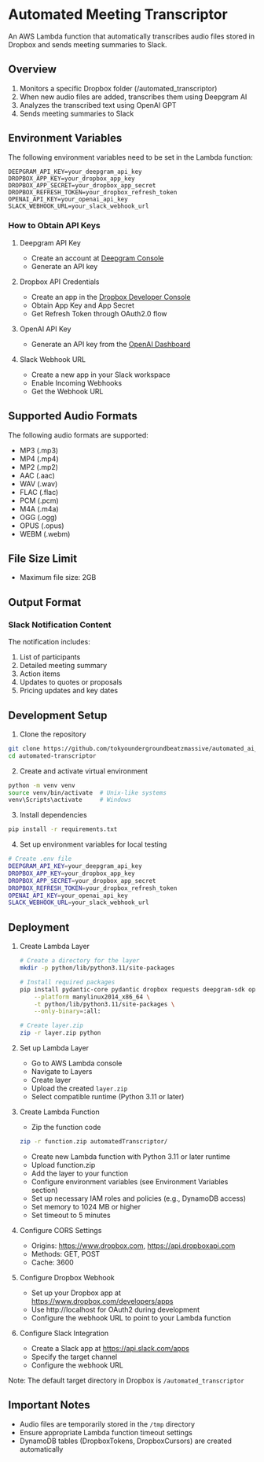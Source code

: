 # Automated Meeting Transcriptor

An AWS Lambda function that automatically transcribes audio files stored in Dropbox and sends meeting summaries to Slack.

## Overview

1. Monitors a specific Dropbox folder (/automated_transcriptor)
2. When new audio files are added, transcribes them using Deepgram AI
3. Analyzes the transcribed text using OpenAI GPT
4. Sends meeting summaries to Slack

## Environment Variables

The following environment variables need to be set in the Lambda function:

```
DEEPGRAM_API_KEY=your_deepgram_api_key
DROPBOX_APP_KEY=your_dropbox_app_key
DROPBOX_APP_SECRET=your_dropbox_app_secret
DROPBOX_REFRESH_TOKEN=your_dropbox_refresh_token
OPENAI_API_KEY=your_openai_api_key
SLACK_WEBHOOK_URL=your_slack_webhook_url
```

### How to Obtain API Keys

1. Deepgram API Key
   - Create an account at [Deepgram Console](https://console.deepgram.com/signup)
   - Generate an API key

2. Dropbox API Credentials
   - Create an app in the [Dropbox Developer Console](https://www.dropbox.com/developers)
   - Obtain App Key and App Secret
   - Get Refresh Token through OAuth2.0 flow

3. OpenAI API Key
   - Generate an API key from the [OpenAI Dashboard](https://platform.openai.com/api-keys)

4. Slack Webhook URL
   - Create a new app in your Slack workspace
   - Enable Incoming Webhooks
   - Get the Webhook URL

## Supported Audio Formats

The following audio formats are supported:
- MP3 (.mp3)
- MP4 (.mp4)
- MP2 (.mp2)
- AAC (.aac)
- WAV (.wav)
- FLAC (.flac)
- PCM (.pcm)
- M4A (.m4a)
- OGG (.ogg)
- OPUS (.opus)
- WEBM (.webm)

## File Size Limit

- Maximum file size: 2GB

## Output Format

### Slack Notification Content

The notification includes:
1. List of participants
2. Detailed meeting summary
3. Action items
4. Updates to quotes or proposals
5. Pricing updates and key dates

## Development Setup

1. Clone the repository
```bash
git clone https://github.com/tokyoundergroundbeatzmassive/automated_ai_transcription.git
cd automated-transcriptor
```

2. Create and activate virtual environment
```bash
python -m venv venv
source venv/bin/activate  # Unix-like systems
venv\Scripts\activate     # Windows
```

3. Install dependencies
```bash
pip install -r requirements.txt
```

4. Set up environment variables for local testing
```bash
# Create .env file
DEEPGRAM_API_KEY=your_deepgram_api_key
DROPBOX_APP_KEY=your_dropbox_app_key
DROPBOX_APP_SECRET=your_dropbox_app_secret
DROPBOX_REFRESH_TOKEN=your_dropbox_refresh_token
OPENAI_API_KEY=your_openai_api_key
SLACK_WEBHOOK_URL=your_slack_webhook_url
```

## Deployment

1. Create Lambda Layer
   ```bash
   # Create a directory for the layer
   mkdir -p python/lib/python3.11/site-packages
   
   # Install required packages
   pip install pydantic-core pydantic dropbox requests deepgram-sdk openai \
       --platform manylinux2014_x86_64 \
       -t python/lib/python3.11/site-packages \
       --only-binary=:all:
   
   # Create layer.zip
   zip -r layer.zip python
   ```

2. Set up Lambda Layer
   - Go to AWS Lambda console
   - Navigate to Layers
   - Create layer
   - Upload the created `layer.zip`
   - Select compatible runtime (Python 3.11 or later)

3. Create Lambda Function
   - Zip the function code
   ```bash
   zip -r function.zip automatedTranscriptor/
   ```
   - Create new Lambda function with Python 3.11 or later runtime
   - Upload function.zip
   - Add the layer to your function
   - Configure environment variables (see Environment Variables section)
   - Set up necessary IAM roles and policies (e.g., DynamoDB access)
   - Set memory to 1024 MB or higher
   - Set timeout to 5 minutes

4. Configure CORS Settings
   - Origins: https://www.dropbox.com, https://api.dropboxapi.com
   - Methods: GET, POST
   - Cache: 3600

5. Configure Dropbox Webhook
   - Set up your Dropbox app at https://www.dropbox.com/developers/apps
   - Use http://localhost for OAuth2 during development
   - Configure the webhook URL to point to your Lambda function

6. Configure Slack Integration
   - Create a Slack app at https://api.slack.com/apps
   - Specify the target channel
   - Configure the webhook URL

Note: The default target directory in Dropbox is `/automated_transcriptor`

## Important Notes

- Audio files are temporarily stored in the `/tmp` directory
- Ensure appropriate Lambda function timeout settings
- DynamoDB tables (DropboxTokens, DropboxCursors) are created automatically